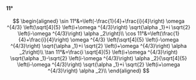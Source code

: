 #### 11°

$$
\begin{aligned}
\sin 11°&=\left(-\frac{1}{4}+\frac{i}{4}\right) \omega ^{4/3} \left(\sqrt[4]{5} \left(i+\omega ^{4/3}\right) \sqrt{\alpha _1}+i \sqrt{2} \left(i-\omega ^{4/3}\right)
\alpha _2\right)\\
\cos 11°&=\left(\frac{1}{4}+\frac{i}{4}\right) \omega ^{4/3} \left(\sqrt[4]{5} \left(i-\omega ^{4/3}\right) \sqrt{\alpha _1}+i \sqrt{2} \left(i+\omega ^{4/3}\right)
\alpha _2\right)\\
\tan 11°&=\frac{i \sqrt[4]{5} \left(i+\omega ^{4/3}\right) \sqrt{\alpha _1}-\sqrt{2} \left(i-\omega ^{4/3}\right) \alpha _2}{\sqrt[4]{5} \left(i-\omega ^{4/3}\right)
\sqrt{\alpha _1}+i \sqrt{2} \left(i+\omega ^{4/3}\right) \alpha _2}\\
\end{aligned}
$$

